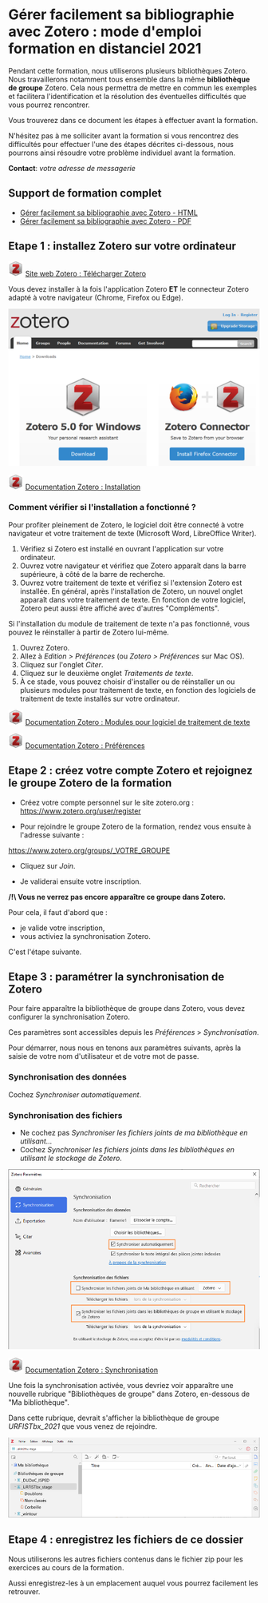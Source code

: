 # Gérer facilement sa bibliographie avec Zotero : mode d'emploi formation en distanciel 2021

Pendant cette formation, nous utiliserons plusieurs bibliothèques Zotero. Nous travaillerons notamment tous ensemble dans la même **bibliothèque de groupe** Zotero. Cela nous permettra de mettre en commun les exemples et facilitera l'identification et la résolution des éventuelles difficultés que vous pourrez rencontrer.

Vous trouverez dans ce document les étapes à effectuer avant la formation.

N'hésitez pas à me solliciter avant la formation si vous rencontrez des difficultés pour effectuer l'une des étapes décrites ci-dessous, nous pourrons ainsi résoudre votre problème individuel avant la formation.

**Contact**: _votre adresse de messagerie_

## Support de formation complet

* [Gérer facilement sa bibliographie avec Zotero - HTML](https://github.com/fflamerie/zotero_gerer_biblio/blob/master/content/gerer_biblio_zotero_COURS.md)
* [Gérer facilement sa bibliographie avec Zotero - PDF](https://github.com/fflamerie/zotero_gerer_biblio/blob/master/content/gerer_biblio_zotero_COURS.pdf)


## Etape 1 : installez Zotero sur votre ordinateur

![zotero][zotero] [Site web Zotero : Télécharger Zotero](https://www.zotero.org/download/)

Vous devez installer à la fois l'application Zotero **ET** le connecteur Zotero adapté à votre navigateur (Chrome, Firefox ou Edge).

![zotero_install](img/zotero_instal.png)

![zotero][zotero] [Documentation Zotero : Installation](https://www.zotero.org/support/fr/installation)

### Comment vérifier si l'installation a fonctionné ?

Pour profiter pleinement de Zotero, le logiciel doit être connecté à votre navigateur et votre traitement de texte (Microsoft Word, LibreOffice Writer).

1. Vérifiez si Zotero est installé en ouvrant l'application sur votre ordinateur.
2. Ouvrez votre navigateur et vérifiez que Zotero apparaît dans la barre supérieure, à côté de la barre de recherche.
3. Ouvrez votre traitement de texte et vérifiez si l'extension Zotero est installée. En général, après l'installation de Zotero, un nouvel onglet apparaît dans votre traitement de texte. En fonction de votre logiciel, Zotero peut aussi être affiché avec d'autres "Compléments".

Si l'installation du module de traitement de texte n'a pas fonctionné, vous pouvez le réinstaller à partir de Zotero lui-même.

1. Ouvrez Zotero.
2. Allez à *Edition > Préférences* (ou *Zotero > Préférences* sur Mac OS).
3. Cliquez sur l'onglet *Citer*.
4. Cliquez sur le deuxième onglet _Traitements de texte_.
5. À ce stade, vous pouvez choisir d'installer ou de réinstaller un ou plusieurs modules pour traitement de texte, en fonction des logiciels de traitement de texte installés sur votre ordinateur.

![zotero][zotero] [Documentation Zotero : Modules pour logiciel de traitement de texte](https://www.zotero.org/support/fr/word_processor_integration)

![zotero][zotero] [Documentation Zotero : Préférences](https://www.zotero.org/support/fr/preferences)

## Etape 2 : créez votre compte Zotero et rejoignez le groupe Zotero de la formation

* Créez votre compte personnel sur le site zotero.org : https://www.zotero.org/user/register

* Pour rejoindre le groupe Zotero de la formation, rendez vous ensuite  à l'adresse suivante :

https://www.zotero.org/groups/_VOTRE_GROUPE

* Cliquez sur _Join_.

* Je validerai ensuite votre inscription.

**/!\\ Vous ne verrez pas encore apparaître ce groupe dans Zotero.**

Pour cela, il faut d'abord que  :

*  je valide votre inscription,
*  vous activiez la synchronisation Zotero.

 C'est l'étape suivante.

## Etape 3 : paramétrer la synchronisation de Zotero

 Pour faire apparaître la bibliothèque de groupe dans Zotero, vous devez configurer la synchronisation Zotero.

 Ces paramètres sont accessibles depuis les _Préférences_ > _Synchronisation_.

 Pour démarrer, nous nous en tenons aux paramètres suivants, après la saisie de votre nom d'utilisateur et de votre mot de passe.

### Synchronisation des données

 Cochez _Synchroniser automatiquement_.

### Synchronisation des fichiers

 * Ne cochez pas _Synchroniser les fichiers joints de ma bibliothèque en utilisant..._
 * Cochez _Synchroniser les fichiers joints dans les bibliothèques en utilisant le stockage de Zotero_.

 ![zotero_pref_sync](img/zotero_pref_sync.png)

 ![zotero][zotero] [Documentation Zotero : Synchronisation](https://www.zotero.org/support/fr/sync)

 Une fois la synchronisation activée, vous devriez voir apparaître une nouvelle rubrique "Bibliothèques de groupe" dans Zotero, en-dessous de "Ma bibliothèque".

 Dans cette rubrique, devrait s'afficher la bibliothèque de groupe _URFISTbx_2021_ que vous venez de rejoindre.

 ![zotero_bib_groupe](img/zotero_bib_groupe.png)

## Etape 4 : enregistrez les fichiers de ce dossier

Nous utiliserons les autres  fichiers contenus dans le fichier zip pour les exercices au cours de la formation.

Aussi enregistrez-les à un emplacement auquel vous pourrez facilement les retrouver.


[zotero]: img/icone_zotero.png
